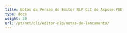 ```yaml
---
title: Notas da Versão do Editor NLP CLI do Aspose.PSD
type: docs
weight: 30
url: /pt/net/cli/editor-nlp/notas-de-lancamento/
---
```

